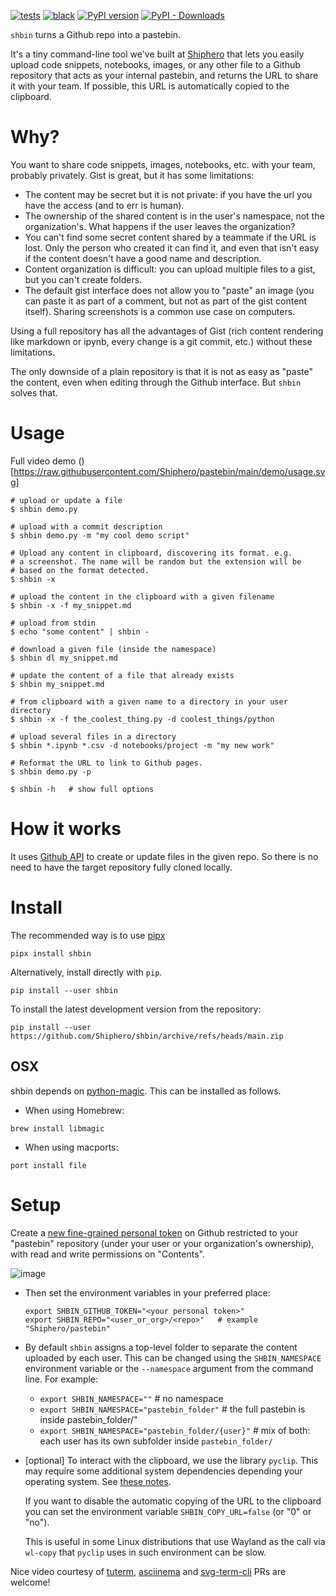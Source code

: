 [![tests](https://github.com/Shiphero/shbin/actions/workflows/pytest.yml/badge.svg?branch=main)](https://github.com/Shiphero/shbin/actions/workflows/pytest.yml)
[![black](https://github.com/Shiphero/shbin/actions/workflows/black.yml/badge.svg?branch=main)](https://github.com/Shiphero/shbin/actions/workflows/black.yml)
[![PyPI version](https://img.shields.io/pypi/v/shbin)](https://pypi.org/project/shbin/)
[![PyPI - Downloads](https://img.shields.io/pypi/dm/shbin)](https://libraries.io/pypi/shbin)

`shbin` turns a Github repo into a pastebin. 

It's a tiny command-line tool we've built at
[Shiphero](http://shiphero.com) that lets you easily upload code
snippets, notebooks, images, or any other file to a Github repository
that acts as your internal pastebin, and returns the URL to share it
with your team. If possible, this URL is automatically copied to the
clipboard. 

# Why? 

You want to share code snippets, images, notebooks, etc. with your team,
probably privately. Gist is great, but it has some limitations:

- The content may be secret but it is not private: if you have the url
  you have the access (and to err is human). 
- The ownership of the shared content is in the user's namespace, not
  the organization's.  What happens if the user leaves the organization? 
- You can't find some secret content shared by a teammate if the URL is
  lost. Only the person who created it can find it, and even that isn't
  easy if the content doesn't have a good name and description. 
- Content organization is difficult: you can upload multiple files to
  a gist, but you can't create folders.
- The default gist interface does not allow you to "paste" an image (you
  can paste it as part of a comment, but not as part of the gist content
  itself). Sharing screenshots is a common use case on computers. 

Using a full repository has all the advantages of Gist (rich content
rendering like markdown or ipynb, every change is a git commit, etc.)
without these limitations. 

The only downside of a plain repository is that it is not as easy as
"paste" the content, even when  editing through the Github interface.
But `shbin` solves that. 

# Usage
Full video demo
()[https://raw.githubusercontent.com/Shiphero/pastebin/main/demo/usage.svg]

```console
# upload or update a file
$ shbin demo.py

# upload with a commit description
$ shbin demo.py -m "my cool demo script"         

# Upload any content in clipboard, discovering its format. e.g.
# a screenshot. The name will be random but the extension will be
# based on the format detected.
$ shbin -x          

# upload the content in the clipboard with a given filename
$ shbin -x -f my_snippet.md 

# upload from stdin
$ echo "some content" | shbin -

# download a given file (inside the namespace)
$ shbin dl my_snippet.md     

# update the content of a file that already exists
$ shbin my_snippet.md

# from clipboard with a given name to a directory in your user directory
$ shbin -x -f the_coolest_thing.py -d coolest_things/python

# upload several files in a directory
$ shbin *.ipynb *.csv -d notebooks/project -m "my new work"   

# Reformat the URL to link to Github pages.
$ shbin demo.py -p

$ shbin -h   # show full options
```

# How it works

It uses [Github API](https://docs.github.com/en/rest/repos/contents?apiVersion=2022-11-28#create-or-update-file-contents)
to create or update files in the given repo. So there is no need to
have the target repository fully cloned locally.  


# Install

The recommended way is to use [pipx](https://pypa.github.io/pipx/)

```console
pipx install shbin 
```

Alternatively, install directly with `pip`. 

```console
pip install --user shbin
```

To install the latest development version from the repository:

```console
pip install --user https://github.com/Shiphero/shbin/archive/refs/heads/main.zip
```

## OSX
shbin depends on 
[python-magic](https://github.com/ahupp/python-magic#osx). This can be
installed as follows.

- When using Homebrew: 

```console
brew install libmagic
```

- When using macports: 

```console
port install file
```

# Setup

Create a [new fine-grained personal token](https://github.com/settings/personal-access-tokens/new)
on Github restricted to your "pastebin" repository (under your user or
your organization's ownership), with read and write permissions on
"Contents". 

![image](https://user-images.githubusercontent.com/2355719/238758491-9d15e7e6-e4b7-43c8-a321-b65c968fc7e0.png)

- Then set the environment variables in your preferred place:
    
  ```
  export SHBIN_GITHUB_TOKEN="<your personal token>"
  export SHBIN_REPO="<user_or_org>/<repo>"   # example "Shiphero/pastebin"   
   ```

- By default `shbin` assigns a top-level folder to separate the content
  uploaded by each user. This can be changed using the `SHBIN_NAMESPACE`
  environment variable or the `--namespace` argument from the command
  line. For example: 

  - `export SHBIN_NAMESPACE=""`        # no namespace
  - `export SHBIN_NAMESPACE="pastebin_folder"`  # the full pastebin is inside pastebin_folder/" 
  - `export SHBIN_NAMESPACE="pastebin_folder/{user}"`   # mix of both: each user has its own subfolder inside `pastebin_folder/` 

- [optional] To interact with the clipboard, we use the library `pyclip`.
  This may require some additional system dependencies
  depending your operating system. See [these notes](https://github.com/spyoungtech/pyclip#platform-specific-notesissues).

  If you want to disable the automatic copying of the URL to the clipboard 
  you can set the environment variable `SHBIN_COPY_URL=false` (or "0" or "no"). 
  
  This is useful in some Linux distributions that use Wayland as the call via `wl-copy`
  that `pyclip` uses in such environment can be slow. 


Nice video courtesy of [tuterm](https://github.com/veracioux/tuterm), [asciinema](https://asciinema.org/) and [svg-term-cli](https://github.com/marionebl/svg-term-cli)
PRs are welcome! 


